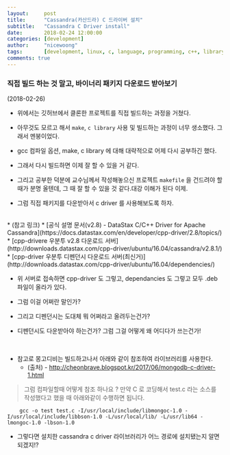 ```yaml
---
layout:     post
title:      "Cassandra(카산드라) C 드라이버 설치"
subtitle:   "Cassandra C Driver install" 
date:       2018-02-24 12:00:00
categories: [development]
author:     "nicewoong"
tags:       [development, linux, c, language, programming, c++, library, cassandra]
comments: true
---
```



### 직접 빌드 하는 것 말고, 바이너리 패키지 다운로드 받아보기


(2018-02-26)


* 위에서는 깃허브에서 클론한 프로젝트를 직접 빌드하는 과정을 거쳤다. 
* 아무것도 모르고 해서 `make`, `c library` 사용 및 빌드하는 과정이 너무 생소했다. 그래서 멘붕이었다. 
* gcc 컴파일 옵션, make, c library 에 대해 대략적으로 어제 다시 공부하긴 했다. 
* 그래서 다시 빌드하면 이제 잘 할 수 있을 거 같다. 
* 그리고 공부한 덕분에 교수님께서 작성해놓으신 프로젝트 `makefile` 을 건드려야 할 때가 분명 올텐데, 
  그 때 잘 할 수 있을 것 같다.대강 이해가 된다 이제. 


* 그럼 직접 패키지를 다운받아서 c driver 를 사용해보도록 하자. 

<br>
* (참고 링크)
  * [공식 설명 문서(v2.8) - DataStax C/C++ Driver for Apache Cassandra](https://docs.datastax.com/en/developer/cpp-driver/2.8/topics/)
  * [cpp-drivere 우분투 v2.8 다운로드 서버](http://downloads.datastax.com/cpp-driver/ubuntu/16.04/cassandra/v2.8.1/)
  * [cpp-driver 우분투 디펜던시 다운로드 서버(최신거)](http://downloads.datastax.com/cpp-driver/ubuntu/16.04/dependencies/)  


* 위 서버로 접속하면 cpp-driver 도 그렇고, dependancies 도 그렇고 모두 .deb 파일이 올라가 있다. 

* 그럼 이걸 어쩌란 말인가? 

* 그리고 디펜던시는 도대체 뭐 어쩌라고 올려두는건가? 

* 디펜던시도 다운받아야 하는건가? 그럼 그걸 어떻게 왜 어디다가 쓰는건가!








<br>

* 참고로 몽고디비는 빌드하고나서 아래와 같이 참조하여 라이브러리를 사용한다.
  * (출처) - http://cheonbrave.blogspot.kr/2017/06/mongodb-c-driver-1.html


>그럼 컴파일할때 어떻게 참조 하나요 ? 
만약 C 로 코딩해서 test.c 라는 소스를 작성했다고 했을 때 
아래와같이 수행하면 됩니다. 

        gcc -o test test.c -I/usr/local/include/libmongoc-1.0 -I/usr/local/include/libbson-1.0 -L/usr/local/lib/ -L/usr/lib64 -lmongoc-1.0 -lbson-1.0 
 
* 그렇다면 설치한 cassandra c driver 라이브러리가 어느 경로에 설치됐는지 알면 되겠지!?

